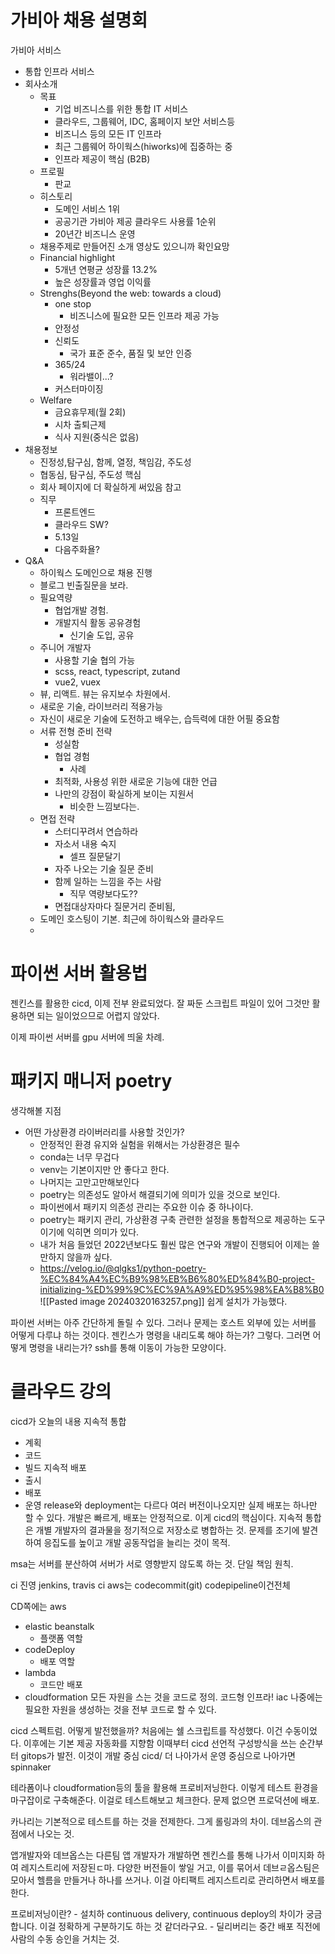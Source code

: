 # 가비아 채용 설명회
가비아 서비스
- 통합 인프라 서비스
- 회사소개
	- 목표
		- 기업 비즈니스를 위한 통합 IT 서비스
		- 클라우드, 그룹웨어, IDC, 홈페이지 보안 서비스등
		- 비즈니스 등의 모든 IT 인프라
		- 최근 그룹웨어 하이웍스(hiworks)에 집중하는 중
		- 인프라 제공이 핵심 (B2B)
	- 프로필
		- 판교
	- 히스토리
		- 도메인 서비스 1위
		- 공공기관 가비아 제공 클라우드 사용률 1순위
		-  20년간 비즈니스 운영
	- 채용주제로 만들어진 소개 영상도 있으니까 확인요망
	- Financial highlight
		- 5개년 연평균 성장률 13.2%
		- 높은 성장률과 영업 이익률
	- Strenghs(Beyond the web: towards a cloud)
		- one stop
			- 비즈니스에 필요한 모든 인프라 제공 가능 
		- 안정성
		- 신뢰도
			- 국가 표준 준수, 품질 및 보안 인증
		- 365/24
			- 워라밸이...?
		- 커스터마이징
	- Welfare
		- 금요휴무제(월 2회)
		- 시차 출퇴근제
		- 식사 지원(중식은 없음)
- 채용정보
	- 진정성,탐구심, 함께, 열정, 책임감, 주도성
	- 협동심, 탐구심, 주도성 핵심
	- 회사 페이지에 더 확실하게 써있음 참고
	- 직무
		- 프론트엔드
		- 클라우드 SW?
		- 5.13일
		- 다음주화욜?
- Q&A
	- 하이웍스 도메인으로 채용 진행
	- 블로그 빈출질문을 보라.
	- 필요역량
		- 협업개발 경험.
		- 개발지식 활동 공유경험
			- 신기술 도입, 공유
	- 주니어 개발자
		- 사용할 기술 협의 가능
		- scss, react, typescript, zutand
		- vue2, vuex
	- 뷰, 리액트. 뷰는 유지보수 차원에서.
	- 새로운 기술, 라이브러리 적용가능
	- 자신이 새로운 기술에 도전하고 배우는, 습득력에 대한 어필 중요함
	- 서류 전형 준비 전략
		- 성실함
		- 협업 경험
			- 사례
		- 최적화, 사용성 위한 새로운 기능에 대한 언급
		- 나만의 강점이 확실하게 보이는 지원서
			- 비슷한 느낌보다는.
	- 면접 전략
		- 스터디꾸려서 연습하라
		- 자소서 내용 숙지
			- 셀프 질문달기
		- 자주 나오는 기술 질문 준비
		- 함께 일하는 느낌을 주는 사람
			- 직무 역량보다도??
		- 면접대상자마다 질문거리 준비됨, 
	- 도메인 호스팅이 기본. 최근에 하이웍스와 클라우드
	- 
# 파이썬 서버 활용법
젠킨스를 활용한  cicd, 이제 전부 완료되었다. 
잘 짜둔 스크립트 파일이 있어 그것만 활용하면 되는 일이었으므로 어렵지 않았다.

이제 파이썬 서버를 gpu 서버에 띄울 차례.

# 패키지 매니저 poetry

생각해볼 지점
- 어떤 가상환경 라이버러리를 사용할 것인가?
	- 안정적인 환경 유지와 실험을 위해서는 가상환경은 필수
	- conda는 너무 무겁다
	- venv는 기본이지만 안 좋다고 한다.
	- 나머지는 고만고만해보인다
	- poetry는 의존성도 알아서 해결되기에 의미가 있을 것으로 보인다.
	- 파이썬에서 패키지 의존성 관리는 주요한 이슈 중 하나이다. 
	- poetry는 패키지 관리, 가상환경 구축 관련한 설정을 통합적으로 제공하는 도구이기에 익히면 의미가 있다.
	- 내가 처음 들었던 2022년보다도 훨씬 많은 연구와 개발이 진행되어 이제는 쓸만하지 않을까 싶다.
	- https://velog.io/@qlgks1/python-poetry-%EC%84%A4%EC%B9%98%EB%B6%80%ED%84%B0-project-initializing-%ED%99%9C%EC%9A%A9%ED%95%98%EA%B8%B0
![[Pasted image 20240320163257.png]]
쉽게 설치가 가능했다.

파이썬 서버는 아주 간단하게 돌릴 수 있다.
그러나 문제는 호스트 외부에 있는 서버를 어떻게 다루냐 하는 것이다.
젠킨스가 명령을 내리도록 해야 하는가?
그렇다. 
그러면 어떻게 명령을 내리는가?
ssh를 통해 이동이 가능한 모양이다.

# 클라우드 강의
cicd가 오늘의 내용
지속적 통합
- 계획
- 코드
- 빌드
지속적 배포
- 출시
- 배포
- 운영
release와 deployment는 다르다
여러 버전이나오지만 실제 배포는 하나만 할 수 있다.
개발은 빠르게, 배포는 안정적으로.
이게 cicd의 핵심이다.
지속적 통합은 개별 개발자의 결과물을 정기적으로 저장소로 병합하는 것. 문제를 조기에 발견하여 응집도를 높이고 개발 공동작업을 늘리는 것이 목적.

msa는 서버를 분산하여 서버가 서로 영향받지 않도록 하는 것. 
단일 책임 원칙.

ci 진영
jenkins, travis ci
aws는 codecommit(git) codepipeline이건전체

CD쪽에는
aws
- elastic beanstalk
	- 플랫폼 역할
- codeDeploy
	- 배포 역할
- lambda
	- 코드만 배포
- cloudformation
모든 자원을 스는 것을 코드로 정의. 코드형 인프라! iac
나중에는 필요한 자원을 생성하는 것을 전부 코드로 할 수 있다. 

cicd 스펙트럼.
어떻게 발전했을까?
처음에는 쉘 스크립트를 작성했다. 이건 수동이었다.
이후에는 기본 제공 자동화를 지향함 이때부터 cicd
선언적 구성방식을 쓰는 순간부터 gitops가 발전. 이것이 개발 중심 cicd/
더 나아가서 운영 중심으로 나아가면 spinnaker

테라폼이나 cloudformation등의 툴을 활용해 프로비저닝한다.
이렇게 테스트 환경을 마구잡이로 구축해준다.
이걸로 테스트해보고 체크한다.
문제 없으면 프로덕션에 배포.

카나리는 기본적으로 테스트를 하는 것을 전제한다. 
그게 롤링과의 차이.
데브옵스의 관점에서 나오는 것.

앱개발자와 데브옵스는 다른팀
앱 개발자가 개발하면 젠킨스를 통해 나가서 이미지화 하여 레지스트리에 저장된ㄷ마.
다양한 버전들이 쌓일 거고, 이를 묶어서 데브ㄹ옵스팀은 모아서 헬름을 만들거나 하나를 쓰거나.
이걸 아티팩트 레지스트리로 관리하면서 배포를 한다. 


프로비저닝이란? - 설치하
continuous delivery, continuous deploy의 차이가 궁금합니다. 이걸 정확하게 구분하기도 하는 것 같더라구요. - 딜리버리는 중간 배포 직전에 사람의 수동 승인을 거치는 것. 